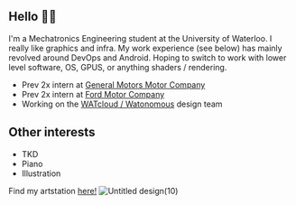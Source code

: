 ## Hello 👋👋

I'm a Mechatronics Engineering student at the University of Waterloo. I really like graphics and infra. My work experience (see below) has mainly revolved around DevOps and Android. Hoping to switch to work with lower level software, OS, GPUS, or anything shaders / rendering. 

- Prev 2x intern at  [General Motors Motor Company](https://www.gm.com/)
- Prev 2x intern at [Ford Motor Company](https://www.ford.ca/)
- Working on the [WATcloud / Watonomous](https://cloud.watonomous.ca/) design team

## Other interests
- TKD
- Piano
- Illustration

Find my artstation [here!](https://www.artstation.com/lostherons)
![Untitled design(10)](https://github.com/user-attachments/assets/5a319d7f-c454-435b-9290-1b27ccaa2f2a)


